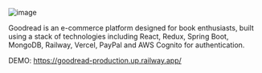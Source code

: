 ![image](https://github.com/user-attachments/assets/000dad6a-94ce-4f67-8586-939cee05911f)

Goodread is an e-commerce platform designed for book enthusiasts, built using a stack of technologies including React, Redux, Spring Boot, MongoDB, Railway, Vercel, PayPal and AWS Cognito for authentication.

DEMO: https://goodread-production.up.railway.app/
